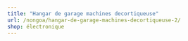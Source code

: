 ```yaml
---
title: "Hangar de garage machines decortiqueuse"
url: /nongoa/hangar-de-garage-machines-decortiqueuse-2/
shop: électronique
---
```

